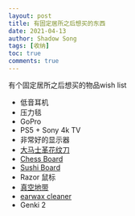 ```yaml
---
layout: post
title: 有固定居所之后想买的东西
date: 2021-04-13
author: Shadow Song
tags: [收纳]
toc: true
comments: true
---
```


有个固定居所之后想买的物品wish list

- 低音耳机
- 压力毯
- GoPro
- PS5 + Sony 4k TV
- 非常好的显示器
- [大马士革花纹刀](https://echefknife.com/collections/knife-type-double-edged-nakiri-vegetable-knife/products/yoshihiro-blue-steel-suminagashi-wa-nakiri-japanese-vegetable-chef-knife-shitan-handle-with-nuri-saya-cover?variant=37099024056507)
- [Chess Board](https://www.amazon.com/Folding-Checkers-Staunton-Chessmen-Classic/dp/B08B8DHG3R/ref=pd_lutyp_ci_mcx_mr_typ_d_4_3/132-0971237-3462830?_encoding=UTF8&pd_rd_i=B08B8DHG3R&pd_rd_r=eed63eb3-ef78-447f-92b2-753e32bcd614&pd_rd_w=rashO&pd_rd_wg=N2RjO&pf_rd_p=f1126f2a-a59f-4fc7-9249-5717c5e2e000&pf_rd_r=2H5XMHHNWK7T2DKBMFTE&refRID=2H5XMHHNWK7T2DKBMFTE&th=1)
- [Sushi Board](https://www.amazon.com/Plates-Rectangular-Serving-Cheese-Platter/dp/B08C7PGGHX/ref=sr_1_6?dchild=1&keywords=black+sushi+board&qid=1618405551&sr=8-6)
- Razor 鼠标
- [真空地带](https://sp.universal-music.co.jp/ringo/live2018/)
- [earwax cleaner](https://www.amazon.com/BEBIRD-Endoscope-Inspection-Waterproof-Gyroscope/dp/B086PFZ8SV/ref=sr_1_1_sspa?dchild=1&keywords=earwax&qid=1619406248&sr=8-1-spons&psc=1&spLa=ZW5jcnlwdGVkUXVhbGlmaWVyPUFENjc5WjVYQ1FHWDQmZW5jcnlwdGVkSWQ9QTA4Nzc3MzdHSUVHTTlBUU9KQkgmZW5jcnlwdGVkQWRJZD1BMDM4MTA5OTJBMlRaSllKNEszVzImd2lkZ2V0TmFtZT1zcF9hdGYmYWN0aW9uPWNsaWNrUmVkaXJlY3QmZG9Ob3RMb2dDbGljaz10cnVl)
- Genki 2